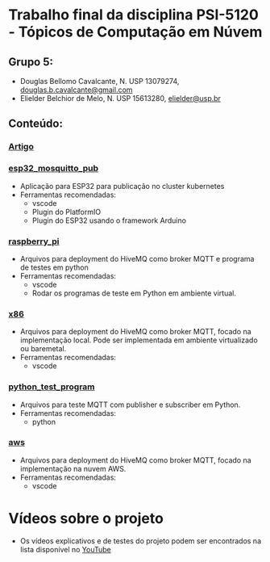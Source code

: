 # Trabalho final da disciplina PSI-5120 - Tópicos de Computação em Núvem

## Grupo 5: 
- Douglas Bellomo Cavalcante, N. USP 13079274, douglas.b.cavalcante@gmail.com
- Elielder Belchior de Melo, N. USP 15613280, elielder@usp.br

## Conteúdo:

### [Artigo](./MQTT___Kubernetes.pdf)

### [esp32_mosquitto_pub](./esp32_mosquitto_pub)

- Aplicação para ESP32 para publicação no cluster kubernetes
- Ferramentas recomendadas:
    - vscode
    - Plugin do PlatformIO
    - Plugin do ESP32 usando o framework Arduino

### [raspberry_pi](./raspberry_pi)

- Arquivos para deployment do HiveMQ como broker MQTT e programa de testes em python
- Ferramentas recomendadas:
    - vscode
    - Rodar os programas de teste em Python em ambiente virtual.

### [x86](./x86)

- Arquivos para deployment do HiveMQ como broker MQTT, focado na implementação local. Pode ser implementada em ambiente virtualizado ou baremetal.
- Ferramentas recomendadas:
    - vscode

### [python_test_program](./python_test_program)

- Arquivos para teste MQTT com publisher e subscriber em Python.
- Ferramentas recomendadas:
    - python
 
### [aws](./aws)

- Arquivos para deployment do HiveMQ como broker MQTT, focado na implementação na nuvem AWS. 
- Ferramentas recomendadas:
    - vscode

# Vídeos sobre o projeto

- Os vídeos explicativos e de testes do projeto podem ser encontrados na lista disponível no [YouTube](https://www.youtube.com/playlist?list=PLNcItX65p6WkYV4MTXmIoNxkXL7z6k-KD)

